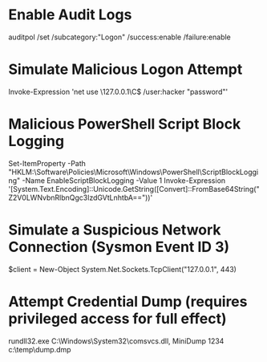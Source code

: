 # Enable Audit Logs
auditpol /set /subcategory:"Logon" /success:enable /failure:enable
 
# Simulate Malicious Logon Attempt
Invoke-Expression 'net use \\127.0.0.1\C$ /user:hacker "password"'
 
# Malicious PowerShell Script Block Logging
Set-ItemProperty -Path "HKLM:\Software\Policies\Microsoft\Windows\PowerShell\ScriptBlockLogging" -Name EnableScriptBlockLogging -Value 1
Invoke-Expression '[System.Text.Encoding]::Unicode.GetString([Convert]::FromBase64String("Z2V0LWNvbnRlbnQgc3lzdGVtLnhtbA=="))'
 
# Simulate a Suspicious Network Connection (Sysmon Event ID 3)
$client = New-Object System.Net.Sockets.TcpClient("127.0.0.1", 443)
 
# Attempt Credential Dump (requires privileged access for full effect)
rundll32.exe C:\Windows\System32\comsvcs.dll, MiniDump 1234 c:\temp\dump.dmp
